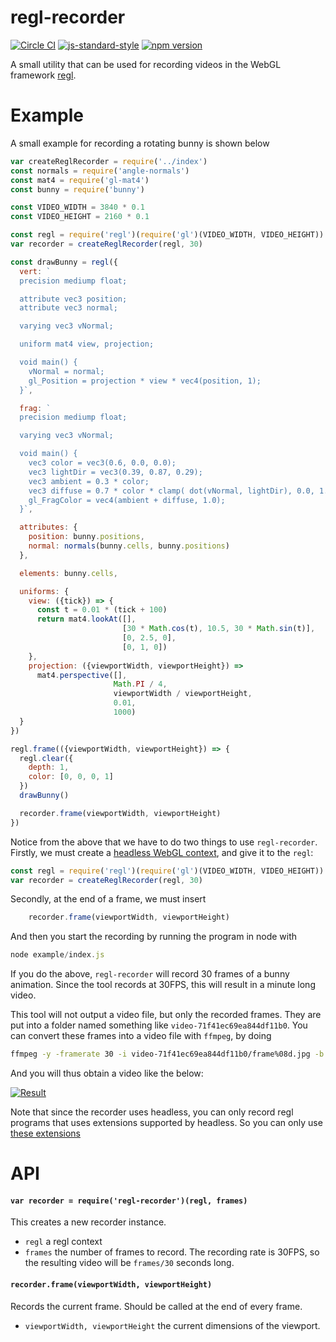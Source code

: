 # regl-recorder

 [![Circle CI](https://circleci.com/gh/Erkaman/regl-recorder.svg?style=shield)](https://circleci.com/gh/Erkaman/regl-recorder) [![js-standard-style](https://img.shields.io/badge/code%20style-standard-brightgreen.svg)](http://standardjs.com/)
 [![npm version](https://badge.fury.io/js/regl-recorder.svg)](https://badge.fury.io/js/regl-recorder)


A small utility that can be used for recording videos in the
WebGL framework [regl](https://github.com/mikolalysenko/regl).

# Example

A small example for recording a rotating bunny is shown below

```javascript
var createReglRecorder = require('../index')
const normals = require('angle-normals')
const mat4 = require('gl-mat4')
const bunny = require('bunny')

const VIDEO_WIDTH = 3840 * 0.1
const VIDEO_HEIGHT = 2160 * 0.1

const regl = require('regl')(require('gl')(VIDEO_WIDTH, VIDEO_HEIGHT))
var recorder = createReglRecorder(regl, 30)

const drawBunny = regl({
  vert: `
  precision mediump float;

  attribute vec3 position;
  attribute vec3 normal;

  varying vec3 vNormal;

  uniform mat4 view, projection;

  void main() {
    vNormal = normal;
    gl_Position = projection * view * vec4(position, 1);
  }`,

  frag: `
  precision mediump float;

  varying vec3 vNormal;

  void main() {
    vec3 color = vec3(0.6, 0.0, 0.0);
    vec3 lightDir = vec3(0.39, 0.87, 0.29);
    vec3 ambient = 0.3 * color;
    vec3 diffuse = 0.7 * color * clamp( dot(vNormal, lightDir), 0.0, 1.0 );
    gl_FragColor = vec4(ambient + diffuse, 1.0);
  }`,

  attributes: {
    position: bunny.positions,
    normal: normals(bunny.cells, bunny.positions)
  },

  elements: bunny.cells,

  uniforms: {
    view: ({tick}) => {
      const t = 0.01 * (tick + 100)
      return mat4.lookAt([],
                         [30 * Math.cos(t), 10.5, 30 * Math.sin(t)],
                         [0, 2.5, 0],
                         [0, 1, 0])
    },
    projection: ({viewportWidth, viewportHeight}) =>
      mat4.perspective([],
                       Math.PI / 4,
                       viewportWidth / viewportHeight,
                       0.01,
                       1000)
  }
})

regl.frame(({viewportWidth, viewportHeight}) => {
  regl.clear({
    depth: 1,
    color: [0, 0, 0, 1]
  })
  drawBunny()

  recorder.frame(viewportWidth, viewportHeight)
})

```

Notice from the above that we have to do two things to use
`regl-recorder`. Firstly, we must create a
[headless WebGL context](https://github.com/stackgl/headless-gl), and
give it to the `regl`:

```javascript
const regl = require('regl')(require('gl')(VIDEO_WIDTH, VIDEO_HEIGHT))
var recorder = createReglRecorder(regl, 30)
```

Secondly, at the end of a frame, we must insert

```javascript
    recorder.frame(viewportWidth, viewportHeight)
```

And then you start the recording by running the program in node with

``` javascript
node example/index.js
```

If you do the above, `regl-recorder` will record 30 frames of a bunny
animation. Since the tool records at 30FPS, this will result in a
minute long video.

This tool will not output a video file, but only the recorded
frames. They are put into a folder named something like
`video-71f41ec69ea844df11b0`. You can convert these frames into a
video file with `ffmpeg`, by doing

``` sh
ffmpeg -y -framerate 30 -i video-71f41ec69ea844df11b0/frame%08d.jpg -b 10000k -vf "vflip" -c:v libx264 -r 30 out.mp4
```

And you will thus obtain a video like the below:

[![Result](http://img.youtube.com/vi/1lB319WdSoU/0.jpg)](https://youtu.be/1lB319WdSoU)

Note that since the recorder uses headless, you can only record regl
programs that uses extensions supported by headless. So you can only
use [these extensions](https://github.com/stackgl/headless-gl#what-extensions-are-supported)

# API

#### `var recorder = require('regl-recorder')(regl, frames)`

This creates a new recorder instance.

* `regl` a regl context
* `frames` the number of frames to record. The recording rate is
  30FPS, so the resulting video will be `frames/30` seconds long.

#### `recorder.frame(viewportWidth, viewportHeight)`

Records the current frame. Should be called at the end of every frame.

* `viewportWidth, viewportHeight` the current dimensions of the viewport.
